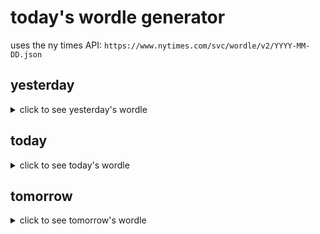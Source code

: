 # today's wordle generator

uses the ny times API: `https://www.nytimes.com/svc/wordle/v2/YYYY-MM-DD.json`

## yesterday

<details>
    <summary>click to see yesterday's wordle</summary>

    nervy

</details>

## today

<details>
    <summary>click to see today's wordle</summary>

    modal

</details>

## tomorrow

<details>
    <summary>click to see tomorrow's wordle</summary>

    loris

</details>
